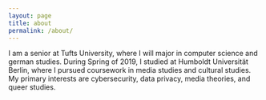 ```yaml
---
layout: page
title: about
permalink: /about/
---
```

I am a senior at Tufts University, where I will major in computer science and german studies. During Spring of 2019, I studied at Humboldt Universität Berlin, where I pursued coursework in media studies and cultural studies. My primary interests are cybersecurity, data privacy, media theories, and queer studies. 

